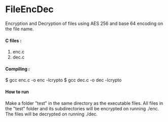 # FileEncDec
Encryption and Decryption of files using AES 256 and base 64 encoding on the file name.

#### C files : ####
1. enc.c
2. dec.c

#### Compiling : ####
$ gcc enc.c -o enc -lcrypto
$ gcc dec.c -o dec -lcrypto

#### How to run ####
Make a folder "test" in the same directory as the executable files. All files in the "test" folder and its subdirectories will be encrypted on running ./enc.
The files will be decrypted on running ./dec.
